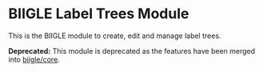 # BIIGLE Label Trees Module

This is the BIIGLE module to create, edit and manage label trees.

**Deprecated:** This module is deprecated as the features have been merged into [biigle/core](https://github.com/biigle/core).
